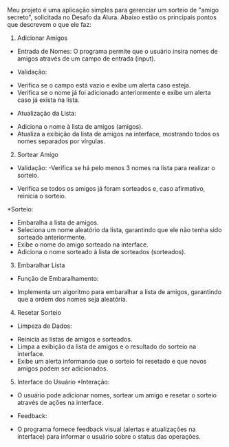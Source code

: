 Meu projeto é uma aplicação simples para gerenciar um sorteio de "amigo secreto", solicitada no Desafo da Alura.
Abaixo estão os principais pontos que descrevem o que ele faz:
1. Adicionar Amigos
* Entrada de Nomes: O programa permite que o usuário insira nomes de amigos através de um campo de entrada (input).

* Validação:
- Verifica se o campo está vazio e exibe um alerta caso esteja.
- Verifica se o nome já foi adicionado anteriormente e exibe um alerta caso já exista na lista.

* Atualização da Lista:
- Adiciona o nome à lista de amigos (amigos).
- Atualiza a exibição da lista de amigos na interface, mostrando todos os nomes separados por vírgulas.

2. Sortear Amigo
* Validação:
-Verifica se há pelo menos 3 nomes na lista para realizar o sorteio.
- Verifica se todos os amigos já foram sorteados e, caso afirmativo, reinicia o sorteio.

*Sorteio:
- Embaralha a lista de amigos.
- Seleciona um nome aleatório da lista, garantindo que ele não tenha sido sorteado anteriormente.
- Exibe o nome do amigo sorteado na interface.
- Adiciona o nome sorteado à lista de sorteados (sorteados).

3. Embaralhar Lista
* Função de Embaralhamento:
- Implementa um algoritmo para embaralhar a lista de amigos, garantindo que a ordem dos nomes seja aleatória.

4. Resetar Sorteio
* Limpeza de Dados:
- Reinicia as listas de amigos e sorteados.
- Limpa a exibição da lista de amigos e o resultado do sorteio na interface.
- Exibe um alerta informando que o sorteio foi resetado e que novos amigos podem ser adicionados.

5. Interface do Usuário
*Interação:
- O usuário pode adicionar nomes, sortear um amigo e resetar o sorteio através de ações na interface.

* Feedback:
- O programa fornece feedback visual (alertas e atualizações na interface) para informar o usuário sobre o status das operações.
